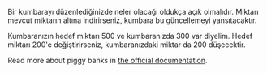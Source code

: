 Bir kumbarayı düzenlediğinizde neler olacağı oldukça açık olmalıdır. Miktarı mevcut miktarın altına indirirseniz, kumbara bu güncellemeyi yansıtacaktır.

Kumbaranızın hedef miktarı 500 ve kumbaranızda 300 var diyelim. Hedef miktarı 200'e değiştirirseniz, kumbaranızdaki miktar da 200 düşecektir.

Read more about piggy banks in [the official documentation](https://docs.firefly-iii.org/advanced-concepts/piggies).